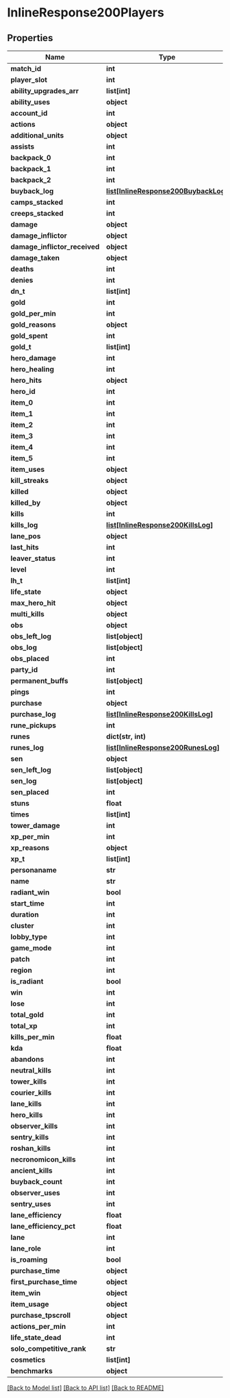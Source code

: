 # InlineResponse200Players

## Properties
Name | Type | Description | Notes
------------ | ------------- | ------------- | -------------
**match_id** | **int** | match_id | [optional] 
**player_slot** | **int** | player_slot | [optional] 
**ability_upgrades_arr** | **list[int]** | ability_upgrades_arr | [optional] 
**ability_uses** | **object** | ability_uses | [optional] 
**account_id** | **int** | account_id | [optional] 
**actions** | **object** | actions | [optional] 
**additional_units** | **object** | additional_units | [optional] 
**assists** | **int** | assists | [optional] 
**backpack_0** | **int** | backpack_0 | [optional] 
**backpack_1** | **int** | backpack_1 | [optional] 
**backpack_2** | **int** | backpack_2 | [optional] 
**buyback_log** | [**list[InlineResponse200BuybackLog]**](InlineResponse200BuybackLog.md) | buyback_log | [optional] 
**camps_stacked** | **int** | camps_stacked | [optional] 
**creeps_stacked** | **int** | creeps_stacked | [optional] 
**damage** | **object** | damage | [optional] 
**damage_inflictor** | **object** | damage_inflictor | [optional] 
**damage_inflictor_received** | **object** | damage_inflictor_received | [optional] 
**damage_taken** | **object** | damage_taken | [optional] 
**deaths** | **int** | deaths | [optional] 
**denies** | **int** | denies | [optional] 
**dn_t** | **list[int]** | dn_t | [optional] 
**gold** | **int** | gold | [optional] 
**gold_per_min** | **int** | gold_per_min | [optional] 
**gold_reasons** | **object** | gold_reasons | [optional] 
**gold_spent** | **int** | gold_spent | [optional] 
**gold_t** | **list[int]** | gold_t | [optional] 
**hero_damage** | **int** | hero_damage | [optional] 
**hero_healing** | **int** | hero_healing | [optional] 
**hero_hits** | **object** | hero_hits | [optional] 
**hero_id** | **int** | hero_id | [optional] 
**item_0** | **int** | item_0 | [optional] 
**item_1** | **int** | item_1 | [optional] 
**item_2** | **int** | item_2 | [optional] 
**item_3** | **int** | item_3 | [optional] 
**item_4** | **int** | item_4 | [optional] 
**item_5** | **int** | item_5 | [optional] 
**item_uses** | **object** | item_uses | [optional] 
**kill_streaks** | **object** | kill_streaks | [optional] 
**killed** | **object** | killed | [optional] 
**killed_by** | **object** | killed_by | [optional] 
**kills** | **int** | kills | [optional] 
**kills_log** | [**list[InlineResponse200KillsLog]**](InlineResponse200KillsLog.md) | kills_log | [optional] 
**lane_pos** | **object** | lane_pos | [optional] 
**last_hits** | **int** | last_hits | [optional] 
**leaver_status** | **int** | leaver_status | [optional] 
**level** | **int** | level | [optional] 
**lh_t** | **list[int]** | lh_t | [optional] 
**life_state** | **object** | life_state | [optional] 
**max_hero_hit** | **object** | max_hero_hit | [optional] 
**multi_kills** | **object** | multi_kills | [optional] 
**obs** | **object** | obs | [optional] 
**obs_left_log** | **list[object]** | obs_left_log | [optional] 
**obs_log** | **list[object]** | obs_log | [optional] 
**obs_placed** | **int** | obs_placed | [optional] 
**party_id** | **int** | party_id | [optional] 
**permanent_buffs** | **list[object]** | permanent_buffs | [optional] 
**pings** | **int** | pings | [optional] 
**purchase** | **object** | purchase | [optional] 
**purchase_log** | [**list[InlineResponse200KillsLog]**](InlineResponse200KillsLog.md) | purchase_log | [optional] 
**rune_pickups** | **int** | rune_pickups | [optional] 
**runes** | **dict(str, int)** | runes | [optional] 
**runes_log** | [**list[InlineResponse200RunesLog]**](InlineResponse200RunesLog.md) | runes_log | [optional] 
**sen** | **object** | sen | [optional] 
**sen_left_log** | **list[object]** | sen_left_log | [optional] 
**sen_log** | **list[object]** | sen_log | [optional] 
**sen_placed** | **int** | sen_placed | [optional] 
**stuns** | **float** | stuns | [optional] 
**times** | **list[int]** | times | [optional] 
**tower_damage** | **int** | tower_damage | [optional] 
**xp_per_min** | **int** | xp_per_min | [optional] 
**xp_reasons** | **object** | xp_reasons | [optional] 
**xp_t** | **list[int]** | xp_t | [optional] 
**personaname** | **str** | personaname | [optional] 
**name** | **str** | name | [optional] 
**radiant_win** | **bool** | radiant_win | [optional] 
**start_time** | **int** | start_time | [optional] 
**duration** | **int** | duration | [optional] 
**cluster** | **int** | cluster | [optional] 
**lobby_type** | **int** | lobby_type | [optional] 
**game_mode** | **int** | game_mode | [optional] 
**patch** | **int** | patch | [optional] 
**region** | **int** | region | [optional] 
**is_radiant** | **bool** | isRadiant | [optional] 
**win** | **int** | win | [optional] 
**lose** | **int** | win | [optional] 
**total_gold** | **int** | total_gold | [optional] 
**total_xp** | **int** | total_xp | [optional] 
**kills_per_min** | **float** | kills_per_min | [optional] 
**kda** | **float** | kda | [optional] 
**abandons** | **int** | abandons | [optional] 
**neutral_kills** | **int** | neutral_kills | [optional] 
**tower_kills** | **int** | tower_kills | [optional] 
**courier_kills** | **int** | courier_kills | [optional] 
**lane_kills** | **int** | lane_kills | [optional] 
**hero_kills** | **int** | hero_kills | [optional] 
**observer_kills** | **int** | observer_kills | [optional] 
**sentry_kills** | **int** | sentry_kills | [optional] 
**roshan_kills** | **int** | roshan_kills | [optional] 
**necronomicon_kills** | **int** | necronomicon_kills | [optional] 
**ancient_kills** | **int** | ancient_kills | [optional] 
**buyback_count** | **int** | buyback_count | [optional] 
**observer_uses** | **int** | observer_uses | [optional] 
**sentry_uses** | **int** | sentry_uses | [optional] 
**lane_efficiency** | **float** | lane_efficiency | [optional] 
**lane_efficiency_pct** | **float** | lane_efficiency_pct | [optional] 
**lane** | **int** | lane | [optional] 
**lane_role** | **int** | lane_role | [optional] 
**is_roaming** | **bool** | is_roaming | [optional] 
**purchase_time** | **object** | purchase_time | [optional] 
**first_purchase_time** | **object** | first_purchase_time | [optional] 
**item_win** | **object** | item_win | [optional] 
**item_usage** | **object** | item_usage | [optional] 
**purchase_tpscroll** | **object** | purchase_tpscroll | [optional] 
**actions_per_min** | **int** | actions_per_min | [optional] 
**life_state_dead** | **int** | life_state_dead | [optional] 
**solo_competitive_rank** | **str** | solo_competitive_rank | [optional] 
**cosmetics** | **list[int]** | cosmetics | [optional] 
**benchmarks** | **object** | benchmarks | [optional] 

[[Back to Model list]](../README.md#documentation-for-models) [[Back to API list]](../README.md#documentation-for-api-endpoints) [[Back to README]](../README.md)


